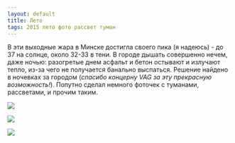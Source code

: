 ```yaml
---
layout: default
title: Лето
tags: 2015 лето фото рассвет туман
---
```

В эти выходные жара в Минске достигла своего пика (я надеюсь) - до 37 на солнце, около 32-33 в тени. В городе дышать совершенно нечем, даже ночью: разогретые днем асфальт и бетон остывают и излучают тепло, из-за чего не получается банально выспаться. Решение найдено в ночевках за городом (_спасибо концерну VAG за эту прекрасную возможность!_).
Попутно сделал немного фоточек с туманами, рассветами, и прочим таким.

![](https://farm1.staticflickr.com/296/20461671985_8827a022fd_b.jpg)

![](https://farm1.staticflickr.com/563/20273633828_a0e5852632_b.jpg)

![](https://farm1.staticflickr.com/541/20467928391_43d0b5bf0a_b.jpg)